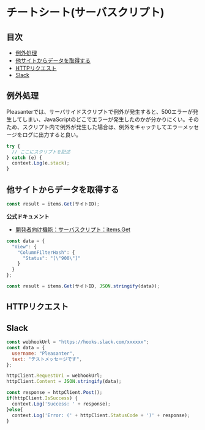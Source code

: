 # チートシート(サーバスクリプト)

## 目次

- [例外処理](#例外処理)
- [他サイトからデータを取得する](#他サイトからデータを取得する)
- [HTTPリクエスト](#httpリクエスト)
- [Slack](#slack)

## 例外処理

Pleasanterでは、サーバサイドスクリプトで例外が発生すると、500エラーが発生してしまい、JavaScriptのどこでエラーが発生したのかが分かりにくい。そのため、スクリプト内で例外が発生した場合は、例外をキャッチしてエラーメッセージをログに出力すると良い。

```javascript
try {
  // ここにスクリプトを記述
} catch (e) {
  context.Log(e.stack);
}
```

## 他サイトからデータを取得する

```javascript
const result = items.Get(サイトID);
```

**公式ドキュメント**

- [開発者向け機能：サーバスクリプト：items.Get](https://pleasanter.org/ja/manual/server-script-items-get)

```javascript
const data = {
  "View": {
    "ColumnFilterHash": {
      "Status": "[\"900\"]"
    }
  }
};

const result = items.Get(サイトID, JSON.stringify(data));
```

## HTTPリクエスト

## Slack

```javascript
const webhookUrl = "https://hooks.slack.com/xxxxxx";
const data = {
  username: "Pleasanter",
  text: "テストメッセージです",
};

httpClient.RequestUri = webhookUrl;
httpClient.Content = JSON.stringify(data);

const response = httpClient.Post();
if(httpClient.IsSuccess) {
  context.Log('Success: ' + response);
}else{
  context.Log('Error: (' + httpClient.StatusCode + ')' + response);
}
```
